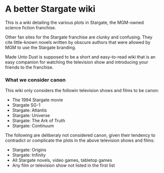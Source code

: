 # A better Stargate wiki

This is a wiki detailing the various plots in Stargate, the MGM-owned science fiction franchise.

Other fan sites for the Stargate franchise are clunky and confusing. They cite little-known novels written by obscure authors that were allowed by MGM to use the Stargate branding.

Made Unto Dust is supposed to be a short and easy-to-read wiki that is an easy companion for watching the television show and introducing your friends to the franchise.

### What we consider canon

This wiki only considers the followin television shows and films to be canon:
* The 1994 Stargate movie
* Stargate SG-1
* Stargate: Atlantis
* Stargate: Universe
* Stargate: The Ark of Truth
* Stargate: Continuum

The following are deliberaly not considered canon, given their tendency to contradict or complicate the plots in the above television shows and films:
* Stargate: Origins
* Stargate: Infinity
* All Stargate novels, video games, tabletop games
* Any film or television show not listed in the first list
